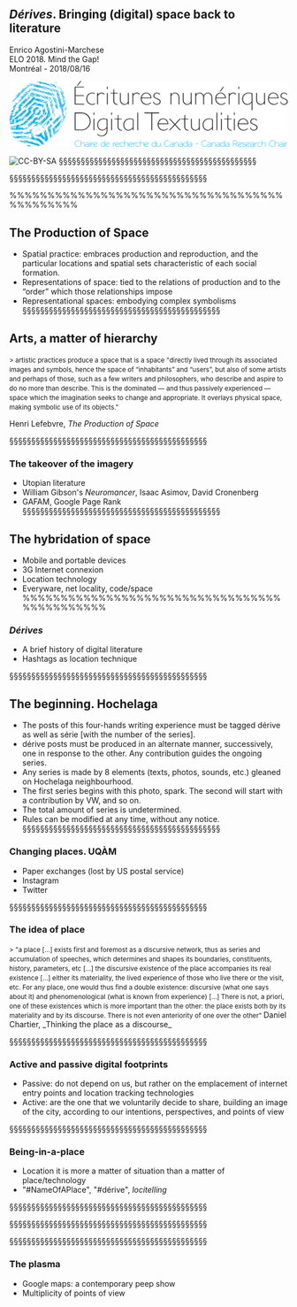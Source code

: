 <!-- .slide: data-background-image="img/home_ver2.png" data-background-size="contain"-->
<!-- .slide: class="hover"-->

## _Dérives_. Bringing (digital) space back to literature

Enrico Agostini-Marchese
<br />
ELO 2018. Mind the Gap!
<br />
Montréal - 2018/08/16


![logo CRCEN](img/LogoENDT10-2016.png) <!-- .element: class="logo" style="width:30%; background-color:ghostwhite;padding: 5px" -->

<!-- .element: style="font-size:1.4rem" -->

![CC-BY-SA](http://i.creativecommons.org/l/by-sa/4.0/88x31.png) <!-- .element: class="logo" -->
§§§§§§§§§§§§§§§§§§§§§§§§§§§§§§§§§§§§§§§§§§§§§
<!-- .slide: data-background-image="img/chaire.png" data-background-size="contain"-->
§§§§§§§§§§§§§§§§§§§§§§§§§§§§§§§§§§§§§§§§§§§§§

<!-- .slide: data-background-image="img/figura.png" data-background-size="contain"-->

%%%%%%%%%%%%%%%%%%%%%%%%%%%%%%%%%%%%%%%%%%%%%
<!-- .slide: data-background-image="img/archi.jpg" -->
<!-- .slide: class="hover"-->

## The Production of Space

- Spatial practice: embraces production and reproduction, and the particular locations and spatial sets characteristic of each social formation.
- Representations of space: tied to the relations of production and to the “order” which those relationships impose
- Representational spaces: embodying complex symbolisms
§§§§§§§§§§§§§§§§§§§§§§§§§§§§§§§§§§§§§§§§§§§§§
<!-- .slide: data-background-image="img/richter.jpg" -->
<!-- .slide: class="hover"-->
## Arts, a matter of hierarchy
<small>
> artistic practices produce a space that is a space "directly lived through its associated images and symbols, hence the space of “inhabitants” and “users”, but also of some artists and perhaps of those, such as a few writers and philosophers, who describe and aspire to do no more than describe. This is the dominated — and thus passively experienced — space which the imagination seeks to change and appropriate. It overlays physical space, making symbolic use of its objects."

</small>

Henri Lefebvre, _The Production of Space_

<!-- .element: class="source" -->
§§§§§§§§§§§§§§§§§§§§§§§§§§§§§§§§§§§§§§§§§§§§§

<!-- .slide: data-background-image="img/videodrome.jpg" -->
<!-- .slide: class="hover"-->

### The takeover of the imagery

- Utopian literature
- William Gibson's _Neuromancer_, Isaac Asimov, David Cronenberg
- GAFAM, Google Page Rank
§§§§§§§§§§§§§§§§§§§§§§§§§§§§§§§§§§§§§§§§§§§§§
<!-- .slide: data-background-image="img/borges.jpg" -->
<!-- .slide: class="hover"-->
## The hybridation of space

- Mobile and portable devices
- 3G Internet connexion
- Location technology
- Everyware, net locality, code/space
%%%%%%%%%%%%%%%%%%%%%%%%%%%%%%%%%%%%%%%%%%%%%
<!-- .slide: data-background-image="img/home_ver1.png" -->
<!-- .slide: class="hover"-->
### _Dérives_

- A brief history of digital literature
- Hashtags as location technique

§§§§§§§§§§§§§§§§§§§§§§§§§§§§§§§§§§§§§§§§§§§§§
<!-- .slide: data-background-image="img/regles.png" -->
<!-- .slide: class="hover"-->

## The beginning. Hochelaga

- The posts of this four-hands writing experience must be tagged dérive as well as série [with the number of the series].
- dérive posts must be produced in an alternate manner, successively, one in response to the other. Any contribution guides the ongoing series.
- Any series is made by 8 elements (texts, photos, sounds, etc.) gleaned on Hochelaga neighbourhood.
- The first series begins with this photo, spark. The second will start with a contribution by VW, and so on.
- The total amount of series is undetermined.
- Rules can be modified at any time, without any notice.
§§§§§§§§§§§§§§§§§§§§§§§§§§§§§§§§§§§§§§§§§§§§§
<!-- .slide: data-background-image="img/derivedisparuetwitter.png" -->
<!-- .slide: class="hover"-->

### Changing places. UQÀM

- Paper exchanges (lost by US postal service)
- Instagram
- Twitter

§§§§§§§§§§§§§§§§§§§§§§§§§§§§§§§§§§§§§§§§§§§§§

<!-- .slide: data-background-image="img/matisse.jpg" -->
<!-- .slide: class="hover"-->

### The idea of place
<small>
> "a place […] exists first and foremost as a discursive network, thus as series and accumulation of speeches, which determines and shapes its boundaries, constituents, history, parameters, etc […] the discursive existence of the place accompanies its real existence [...] either its materiality, the lived experience of those who live there or the visit, etc. For any place, one would thus find a double existence: discursive (what one says about it) and phenomenological (what is known from experience) [...] There is not, a priori, one of these existences which is more important than the other: the place exists both by its materiality and by its discourse. There is not even anteriority of one over the other"

</small>
Daniel Chartier, _Thinking the place as a discourse_

<!-- .element: class="source" -->
§§§§§§§§§§§§§§§§§§§§§§§§§§§§§§§§§§§§§§§§§§§§§

<!-- .slide: data-background-image="img/girardin.jpg" data-background-size="cover"-->
<!-- .slide: class="hover"-->
### Active and passive digital footprints

- Passive: do not depend on us, but rather on the emplacement of internet entry points and location tracking technologies
- Active: are the one that we voluntarily decide to share, building an image of the city, according to our intentions, perspectives, and points of view

§§§§§§§§§§§§§§§§§§§§§§§§§§§§§§§§§§§§§§§§§§§§§
<!-- .slide: data-background-image="img/flamand.png" data-background-size="contain"-->
<!-- .slide: class="hover"-->
### Being-in-a-place

- Location it is more a matter of situation than a matter of place/technology
- "#NameOfAPlace", "#dérive", _locitelling_

§§§§§§§§§§§§§§§§§§§§§§§§§§§§§§§§§§§§§§§§§§§§§
<!-- .slide: data-background-image="img/derive_paris.png" data-background-size="contain"-->
§§§§§§§§§§§§§§§§§§§§§§§§§§§§§§§§§§§§§§§§§§§§§
<!-- .slide: data-background-image="img/derive_us.png" data-background-size="contain"-->

§§§§§§§§§§§§§§§§§§§§§§§§§§§§§§§§§§§§§§§§§§§§§
<!-- .slide: data-background-image="img/paris.png" -->
<!-- .slide: class="hover"-->
### The plasma

- Google maps: a contemporary peep show
- Multiplicity of points of view
